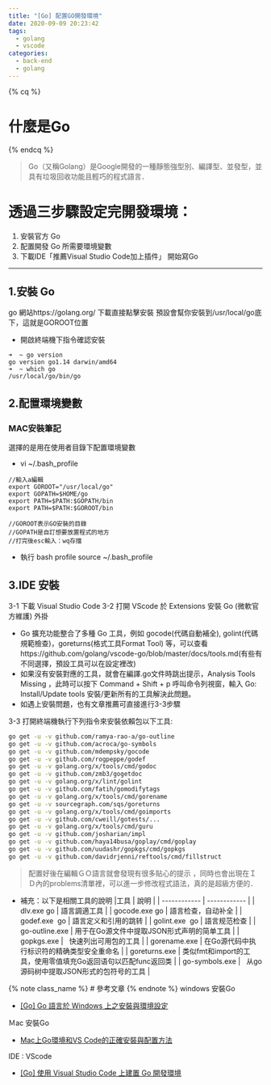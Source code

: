 ```yaml
---
title: "[Go] 配置GO開發環境"
date: 2020-09-09 20:23:42
tags:
  - golang
  - vscode
categories:
  - back-end
  - golang
---
```


{% cq %} 
# 什麼是Go
 {% endcq %}
 <blockquote class="blockquote-center">
 Go（又稱Golang）是Google開發的一種靜態強型別、編譯型、並發型，並具有垃圾回收功能且輕巧的程式語言．</blockquote>


# 透過三步驟設定完開發環境：
  1. 安裝官方 Go
  2. 配置開發 Go 所需要環境變數 
  3. 下載IDE「推薦Visual Studio Code加上插件」 開始寫Go

<!--more-->
------------

## 1.安裝 Go
go 網站https://golang.org/ 下載直接點擊安裝
預設會幫你安裝到/usr/local/go底下，這就是GOROOT位置
- 開啟終端機下指令確認安裝
```
➜  ~ go version
go version go1.14 darwin/amd64
➜  ~ which go  
/usr/local/go/bin/go

```
## 2.配置環境變數
### MAC安裝筆記
選擇的是用在使用者目錄下配置環境變數
- vi ~/.bash_profile
```
//輸入a編輯
export GOROOT="/usr/local/go"
export GOPATH=$HOME/go
export PATH=$PATH:$GOPATH/bin 
export PATH=$PATH:$GOROOT/bin

//GOROOT表示GO安裝的目錄
//GOPATH是自訂想要放置程式的地方
//打完後esc輸入：wq存擋
```


- 執行 bash profile
	source ~/.bash_profile


## 3.IDE 安裝
3-1 下載 Visual Studio Code
3-2 打開 VScode 於 Extensions 安裝 Go (微軟官方維護) 外掛
 - Go 擴充功能整合了多種 Go 工具，例如 gocode(代碼自動補全), golint(代碼規範檢查)，goreturns(格式工具Format Tool) 等，可以查看https://github.com/golang/vscode-go/blob/master/docs/tools.md(有些有不同選擇，預設工具可以在設定裡改)
 - 如果沒有安裝對應的工具，就會在編譯.go文件時跳出提示，Analysis Tools Missing ，此時可以按下 Command + Shift + p 呼叫命令列視窗，輸入 Go: Install/Update tools 安裝/更新所有的工具解決此問題。
  - 如遇上安裝問題，也有文章推薦可直接進行3-3步驟

3-3 打開終端機執行下列指令來安裝依賴包以下工具:


```bash
go get -u -v github.com/ramya-rao-a/go-outline
go get -u -v github.com/acroca/go-symbols
go get -u -v github.com/mdempsky/gocode
go get -u -v github.com/rogpeppe/godef
go get -u -v golang.org/x/tools/cmd/godoc
go get -u -v github.com/zmb3/gogetdoc
go get -u -v golang.org/x/lint/golint
go get -u -v github.com/fatih/gomodifytags
go get -u -v golang.org/x/tools/cmd/gorename
go get -u -v sourcegraph.com/sqs/goreturns
go get -u -v golang.org/x/tools/cmd/goimports
go get -u -v github.com/cweill/gotests/...
go get -u -v golang.org/x/tools/cmd/guru
go get -u -v github.com/josharian/impl
go get -u -v github.com/haya14busa/goplay/cmd/goplay
go get -u -v github.com/uudashr/gopkgs/cmd/gopkgs
go get -u -v github.com/davidrjenni/reftools/cmd/fillstruct
```
> 配置好後在編輯ＧＯ語言就會發現有很多貼心的提示 ，同時也會出現在ＩＤ內的problems清單裡，可以進一步修改程式語法，真的是超級方便的．

- 補充：以下是相關工具的說明
|工具   |  說明 |
| ------------ | ------------ |
| dlv.exe	go  | 語言調適工具  |
| gocode.exe	go  |  語言检查，自动补全 |
| godef.exe 	go  |  語言定义和引用的跳转 |
| golint.exe 	go  | 語言规范检查  |
| go-outline.exe  |  用于在Go源文件中提取JSON形式声明的简单工具 |
|  gopkgs.exe |   	快速列出可用包的工具 |
| gorename.exe  |  在Go源代码中执行标识符的精确类型安全重命名 |
|  goreturns.exe | 类似fmt和import的工具，使用零值填充Go返回语句以匹配func返回类  |
| go-symbols.exe  |  	从go源码树中提取JSON形式的包符号的工具  |




{% note class_name %} # 參考文章 {% endnote %}
windows 安裝Go
- [[Go] Go 語言於 Windows 上之安裝與環境設定](https://oranwind.org/go-go-yu-yan-yu-windows-shang-zhi-an-zhuang-yu-huan-jing-she-ding/ "[Go] Go 語言於 Windows 上之安裝與環境設定") 

Ｍac 安裝Go
- [Mac上Go環境和VS Code的正確安裝與配置方法](https://codertw.com/%E5%89%8D%E7%AB%AF%E9%96%8B%E7%99%BC/391186/) 

IDE : VScode
- [[Go] 使用 Visual Studio Code 上建置 Go 開發環境](https://oranwind.org/go-ide-visual-studio-code/ "[Go] 使用 Visual Studio Code 上建置 Go 開發環境") 
